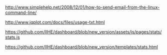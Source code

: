 http://www.simplehelp.net/2008/12/01/how-to-send-email-from-the-linux-command-line/

http://www.jqplot.com/docs/files/usage-txt.html

https://github.com/IIHE/dashboard/blob/new_version/assets/js/pages/stats/stats.js

https://github.com/IIHE/dashboard/blob/new_version/templates/stats.html
